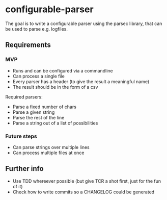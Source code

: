 # configurable-parser
The goal is to write a configurable parser using the parsec library, that can be used to parse e.g. logfiles.

## Requirements

### MVP
- Runs and can be configured via a commandline
- Can process a single file
- Every parser has a header (to give the result a meaningful name)
- The result should be in the form of a csv

Required parsers:
- Parse a fixed number of chars
- Parse a given string
- Parse the rest of the line
- Parse a string out of a list of possibilities

### Future steps
- Can parse strings over multiple lines
- Can process multiple files at once

## Further info
- Use TDD whereever possible (but give TCR a shot first, just for the fun of it)
- Check how to write commits so a CHANGELOG could be generated